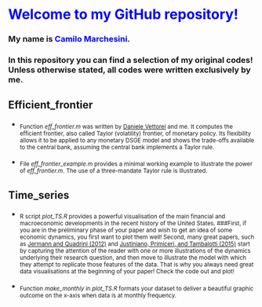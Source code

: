 
<style>
pre {
  white-space: pre !important;
  overflow-y: scroll !important;
  overflow-x: scroll !important;
  height: 15vh !important;
}
</style>

# <span style="color:blue">Welcome to my GitHub repository\!</span>

### My name is <span style="color:blue">Camilo Marchesini</span>.

### In this repository you can find a selection of my original codes\! Unless otherwise stated, all codes were written exclusively by me.

## Efficient\_frontier

  - <sub>Function *eff\_frontier.m* was written by [Daniele
    Vettorel](http://vettorel.mit.edu/) and me. It computes the
    efficient frontier, also called Taylor (volatility) frontier, of
    monetary policy. Its flexibility allows it to be applied to any
    monetary DSGE model and shows the trade-offs available to the
    central bank, assuming the central bank implements a Taylor
    rule.</sub>

  - <sub>File *eff\_frontier\_example.m* provides a minimal working
    example to illustrate the power of *eff\_frontier.m*. The use of a
    three-mandate Taylor rule is illustrated.</sub>

## Time\_series

  - <sub>R script *plot\_TS.R* provides a powerful visualisation of the
    main financial and macroeconomic developments in the recent history
    of the United States. \#\#\#First, if you are in the preliminary
    phase of your paper and wish to get an idea of some economic
    dynamics, you first want to plot them well\! Second, many great
    papers, such as [Jermann and Quadrini
    (2012)](https://www.jstor.org/stable/41408774?seq=1#metadata_info_tab_contents)
    and [Justiniano, Primiceri, and Tambalotti
    (2015)](https://econpapers.repec.org/article/redissued/14-24.htm)
    start by capturing the attention of the reader with one or more
    illustrations of the dynamics underlying their research question,
    and then move to illustrate the model with which they attempt to
    replicate those features of the data. That is why you always need
    great data visualisations at the beginning of your paper\! Check the
    code out and plot\!</sub>

  - <sub>Function *make\_monthly* in *plot\_TS.R* formats your dataset
    to deliver a beautiful graphic outcome on the x-axis when data is at
    monthly frequency.</sub>
